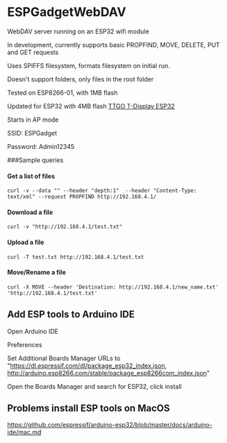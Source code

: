 # ESPGadgetWebDAV
WebDAV server running on an ESP32 wifi module

In development, currently supports basic PROPFIND, MOVE, DELETE, PUT and GET requests

Uses SPIFFS filesystem, formats filesystem on initial run.

Doesn't support folders, only files in the root folder

Tested on ESP8266-01, with 1MB flash 

Updated for ESP32 with 4MB flash  [TTGO T-Display ESP32](http://www.lilygo.cn/prod_view.aspx?TypeId=50033&Id=1126&FId=t3:50033:3)

Starts in AP mode

SSID: ESPGadget

Password: Admin12345

###Sample queries

#### Get a list of files
    curl -v --data "" --header "depth:1"  --header "Content-Type: text/xml" --request PROPFIND http://192.168.4.1/
  
 
#### Download a file 
    curl -v "http://192.168.4.1/test.txt"

#### Upload a file
    curl -T test.txt http://192.168.4.1/test.txt

#### Move/Rename a file
    curl -X MOVE --header 'Destination: http://192.168.4.1/new_name.txt' 'http://192.168.4.1/test.txt'


## Add ESP tools to Arduino IDE
Open Arduino IDE

Preferences

Set Additional Boards Manager URLs to "https://dl.espressif.com/dl/package_esp32_index.json, http://arduino.esp8266.com/stable/package_esp8266com_index.json"

Open the Boards Manager and search for ESP32, click install


## Problems install ESP tools on MacOS

https://github.com/espressif/arduino-esp32/blob/master/docs/arduino-ide/mac.md

